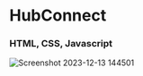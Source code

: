 <h1>HubConnect</h1>

<h3>HTML, CSS, Javascript</h3>

![Screenshot 2023-12-13 144501](https://github.com/skupta12/HubConnect/assets/89469062/86501363-a648-4a68-8850-40df9f27d341)
